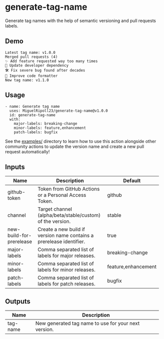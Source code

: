 # generate-tag-name

Generate tag names with the help of semantic versioning and pull requests labels.

## Demo

    Latest tag name: v1.0.0
    Merged pull requests (4)
    ✨ Add feature requested way too many times
    🚫 Update developer dependency
    🛠️ Fix severe bug found after decades
    🚫 Improve code formatter
    New tag name: v1.1.0

## Usage

    - name: Generate tag name
      uses: MiguelRipoll23/generate-tag-name@v1.0.0
      id: generate-tag-name
      with:
        major-labels: breaking-change
        minor-labels: feature,enhancement
        patch-labels: bugfix

See the [examples/](/examples/) directory to learn how to use this action alongside other community actions to update the version name and create a new pull request automatically!

## Inputs

| Name                     | Description                                                          | Default             |
| ------------------------ | -------------------------------------------------------------------- | ------------------- |
| github-token             | Token from GitHub Actions or a Personal Access Token.                | github              |
| channel                  | Target channel (alpha/beta/stable/custom) of the version.            | stable              |
| new-build-for-prerelease | Create a new build if version name contains a prerelease identifier. | true                |
| major-labels             | Comma separated list of labels for major releases.                   | breaking-change     |
| minor-labels             | Comma separated list of labels for minor releases.                   | feature,enhancement |
| patch-labels             | Comma separated list of labels for patch releases.                   | bugfix              |

## Outputs

| Name     | Description                                          |
| -------- | ---------------------------------------------------- |
| tag-name | New generated tag name to use for your next version. |
